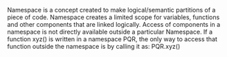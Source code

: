Namespace is a concept created to make logical/semantic partitions of a piece of code.
Namespace creates a limited scope for variables, functions and other components that are linked logically.
Access of components in a namespace is not directly available outside a particular Namespace.
If a function xyz() is written in a namespace PQR, the only way to access that function outside the namespace is by calling it as:
PQR.xyz()
